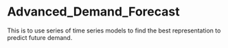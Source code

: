 # Advanced_Demand_Forecast
This is to use series of time series models to find the best representation to predict future demand.
